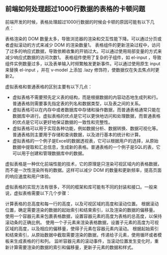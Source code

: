 ## 前端如何处理超过1000行数据的表格的卡顿问题

前端开发的时候，表格处理超过1000行数据的时候会卡顿的原因可能有以下几点：

表格渲染的 DOM 数量太多，导致浏览器的渲染和交互性能下降。可以通过分页或者虚拟滚动的方式来减少 DOM 的渲染数量1。
表格组件的更新渲染过程中，访问了过多的响应式数据，导致依赖收集的开销过大。可以通过使用局部变量的方式来减少响应式数据的访问次数1。
表格组件使用了复杂的子组件，如 el-input ，导致组件实例数量过多，以及表单输入时频繁触发更新事件。可以通过使用原生 input 来替换 el-input ，并在 v-model 上添加 .lazy 修饰符，使数据仅在失去焦点时更新2。

虚拟表格和普通表格的区别主要有以下几点：

- 虚拟表格不需要预先定义表的结构，而是根据数据的内容动态地生成列和行。普通表格则需要事先指定表的列名和数据类型，以及表之间的关系。
- 虚拟表格可以在内存中或者数据库中存储和操作数据，而普通表格通常只能在数据库中进行。虚拟表格的优点是它可以更快地访问和处理数据，而普通表格的优点是它可以更好地保证数据的一致性和完整性。
- 虚拟表格可以用于实现各种功能，例如数据分析、数据转换、数据可视化等。普通表格则主要用于存储和查询数据，以及进行基本的统计和计算。
- 虚拟表格的一个例子是Excel的数据透视表，它可以根据用户的选择，从原始数据中提取和汇总信息，生成新的表格。普通表格的一个例子是SQL的表，它可以用于创建和管理数据库中的数据。

虚拟表格是一种优化前端性能的技术，它的原理是只渲染可视区域内的表格数据，而不是一次性渲染所有的数据。这样可以减少 DOM 的数量和更新频率，提高页面的响应速度和用户体验。

虚拟表格的实现方法有很多，不同的框架和库可能有不同的封装和接口。一般来说，虚拟表格需要以下几个步骤：

计算表格的总高度和每一行的高度，以及可视区域的高度和滚动位置。
根据滚动位置，确定需要渲染的数据的起始索引和结束索引，以及渲染的数据的偏移量。
使用一个容器元素来包裹表格数据，设置容器元素的高度为表格的总高度，以保持滚动条的正确比例。
使用一个子元素来渲染表格数据，设置子元素的高度为可视区域的高度，以及相应的偏移量，使得子元素在容器元素内滚动。
根据起始索引和结束索引，从原始数据中截取需要渲染的数据，传递给子元素，使用循环或者模板来生成表格的行和列。
监听容器元素的滚动事件，当滚动位置发生变化时，重新计算需要渲染的数据的索引和偏移量，更新子元素的数据和样式。


